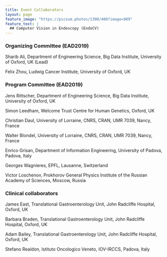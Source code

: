 ```yaml
---
title: Event Collaborators
layout: page
feature_image: "https://picsum.photos/1300/400?image=989"
feature_text: |
  ## Computer Vision in Endoscopy (EndoCV)
---
```


### Organizing Committee (EAD2019)

Sharib Ali, Department of Engineering Science, Big Data Institute, University of Oxford, UK (Lead)

Felix Zhou, Ludwig Cancer Institute, University of Oxford, UK


### Program Committee (EAD2019)

Jens Rittscher, Department of Engineering Science,  Big Data Institute, University of Oxford, UK

Simon Leedham, Welcome Trust Centre for Human Genetics, Oxford, UK

Christian Daul, University of Lorraine, CNRS, CRAN, UMR 7039, Nancy, France

Walter Blondel, University of Lorraine, CNRS, CRAN, UMR 7039, Nancy, France

Enrico Grisan, Department of Information Engineering, University of Padova, Padova, Italy 

Georges Wagnieres, EPFL, Lausanne, Switzerland 

Victor Loschenov, Prokhorov General Physics Institute of the Russian Academy of Sciences, Moscow, Russia 



### Clinical collaborators

James East, Translational Gastroenterology Unit, John Radcliffe Hospital, Oxford, UK

Barbara Braden, Translational Gastroenterology Unit, John Radcliffe Hospital, Oxford, UK

Adam Bailey, Translational Gastroenterology Unit, John Radcliffe Hospital, Oxford, UK

Stefano Realdon, Istituto Oncologico Veneto, IOV-IRCCS, Padova, Italy

